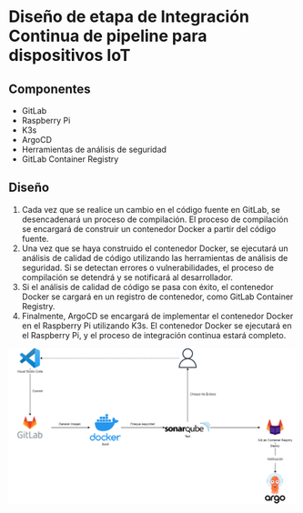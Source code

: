 # Diseño de etapa de Integración Continua de pipeline para dispositivos IoT
## Componentes
- GitLab
- Raspberry Pi
- K3s
- ArgoCD
- Herramientas de análisis de seguridad
- GitLab Container Registry

## Diseño
1. Cada vez que se realice un cambio en el código fuente en GitLab, se desencadenará un proceso de compilación. El proceso de compilación se encargará de construir un contenedor Docker a partir del código fuente.
2. Una vez que se haya construido el contenedor Docker, se ejecutará un análisis de calidad de código utilizando las herramientas de análisis de seguridad. Si se detectan errores o vulnerabilidades, el proceso de compilación se detendrá y se notificará al desarrollador.
3. Si el análisis de calidad de código se pasa con éxito, el contenedor Docker se cargará en un registro de contenedor, como GitLab Container Registry.
4. Finalmente, ArgoCD se encargará de implementar el contenedor Docker en el Raspberry Pi utilizando K3s. El contenedor Docker se ejecutará en el Raspberry Pi, y el proceso de integración continua estará completo.

<img src="https://github.com/sfl0r3nz05/SecDelivAutoIoT/blob/master/docs/images/2.5%20Dise%C3%B1o%20Integraci%C3%B3n%20Continua%20pipeline%20IoT.png">
